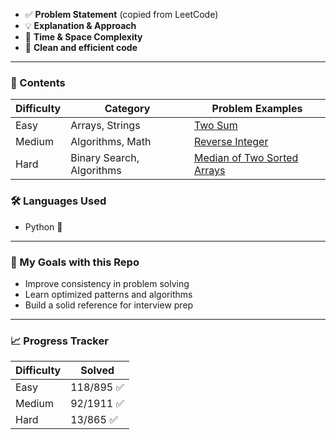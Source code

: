 * ✅ **Problem Statement** (copied from LeetCode)
* 💡 **Explanation & Approach**
* 🧠 **Time & Space Complexity**
* 🧾 **Clean and efficient code**

---

### 📑 Contents

| Difficulty | Category        | Problem Examples                                                           |
| ---------- | --------------- | -------------------------------------------------------------------------- |
| Easy       | Arrays, Strings | [Two Sum](https://github.com/BishtManas/leetcode-practice/blob/main/01%20Two%20sum/readme.md)                                               |
| Medium     | Algorithms, Math | [Reverse Integer](https://github.com/BishtManas/leetcode-practice/blob/main/07%20Reverse%20Integer/readme.md)                           |
| Hard       | Binary Search, Algorithms| [Median of Two Sorted Arrays](https://github.com/BishtManas/leetcode-practice/blob/main/04%20Median%20of%20Two%20Sorted%20Arrays/readme.md) |


### 🛠️ Languages Used

* Python 🐍

---

### 🧠 My Goals with this Repo
* Improve consistency in problem solving
* Learn optimized patterns and algorithms
* Build a solid reference for interview prep

---
### 📈 Progress Tracker

| Difficulty | Solved |
| ---------- | ------ |
| Easy       | 118/895 ✅|
| Medium     | 92/1911 ✅|
| Hard       | 13/865   ✅|